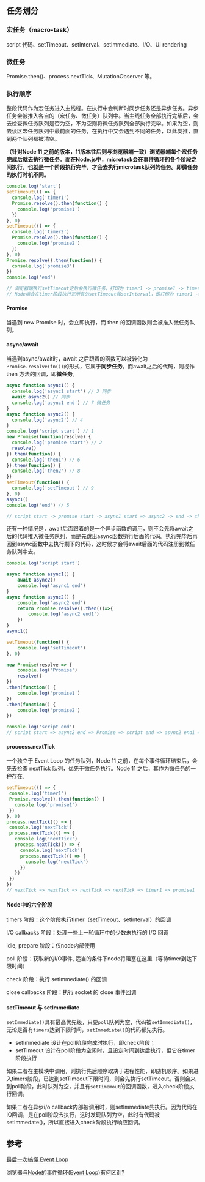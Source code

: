 ## 任务划分

### 宏任务（macro-task）

script 代码、setTimeout、setInterval、setImmediate、I/O、UI rendering

### 微任务

Promise.then()、process.nextTick、MutationObserver 等。

### 执行顺序

整段代码作为宏任务进入主线程。在执行中会判断时同步任务还是异步任务。异步任务会被推入各自的（宏任务、微任务）队列中。当主线任务全部执行完毕后，会去检查微任务队列是否为空，不为空则将微任务队列全部执行完毕。如果为空，则去读区宏任务队列中最前面的任务，在执行中又会遇到不同的任务，以此类推，直到两个队列都被清空。

**（针对Node 11 之前的版本，11版本往后则与浏览器端一致）浏览器端每个宏任务完成后就去执行微任务。而在Node.js中，microtask会在事件循环的各个阶段之间执行，也就是一个阶段执行完毕，才会去执行microtask队列的任务。即微任务的执行时机不同。**

```js
console.log('start')
setTimeout(() => {
  console.log('timer1')
  Promise.resolve().then(function() {
    console.log('promise1')
  })
}, 0)
setTimeout(() => {
  console.log('timer2')
  Promise.resolve().then(function() {
    console.log('promise2')
  })
}, 0)
Promise.resolve().then(function() {
  console.log('promise3')
})
console.log('end')

// 浏览器端执行setTimeout之后会执行微任务，打印为 timer1 -> promise1 -> timer2 -> promise2
// Node端会在timer阶段执行完所有的setTimeout和setInterval，即打印为 timer1 -> timer2 -> promise1 -> promise2
```

#### Promise

当遇到 new Promise 时，会立即执行，而 then 的回调函数则会被推入微任务队列。

#### async/await

当遇到async/await时，await 之后跟着的函数可以被转化为`Promise.resolve(fn())`的形式，它属于**同步任务**。而await之后的代码，则视作 then 方法的回调，即**微任务**。

```js
async function async1() {
  console.log('async1 start') // 3 同步
  await async2() // 同步
  console.log('async1 end') // 7 微任务
}
async function async2() {
  console.log('async2') // 4
}
console.log('script start') // 1
new Promise(function(resolve) {
  console.log('promise start') // 2
  resolve()
}).then(function() {
  console.log('then1') // 6
}).then(function() {
  console.log('then2') // 8
})
setTimeout(function() {
  console.log('setTimeout') // 9
}, 0)
async1()
console.log('end') // 5

// script start -> promise start -> async1 start => async2 -> end -> then1 -> async1 end -> then2 -> setTimeout
```

还有一种情况是，await后面跟着的是一个异步函数的调用，则不会先将await之后的代码推入微任务队列，而是先跳出async函数执行后面的代码。执行完毕后再回到async函数中去执行剩下的代码，这时候才会将await后面的代码注册到微任务队列中去。

```js
console.log('script start')

async function async1() {
    await async2()
    console.log('async1 end')
}
async function async2() {
    console.log('async2 end')
    return Promise.resolve().then(()=>{
        console.log('async2 end1')
    })
}
async1()

setTimeout(function() {
    console.log('setTimeout')
}, 0)

new Promise(resolve => {
    console.log('Promise')
    resolve()
})
.then(function() {
    console.log('promise1')
})
.then(function() {
    console.log('promise2')
})

console.log('script end')
// script start => async2 end => Promise => script end => async2 end1 => promise1 => promise2 => async1 end => setTimeout
```

#### proccess.nextTick

一个独立于 Event Loop 的任务队列，Node 11 之前，在每个事件循环结束后，会先去检查 nextTick 队列，优先于微任务执行。Node 11 之后，其作为微任务的一种存在。

```js
setTimeout(() => {
 console.log('timer1')
 Promise.resolve().then(function() {
   console.log('promise1')
 })
}, 0)
process.nextTick(() => {
 console.log('nextTick')
 process.nextTick(() => {
   console.log('nextTick')
   process.nextTick(() => {
     console.log('nextTick')
     process.nextTick(() => {
       console.log('nextTick')
     })
   })
 })
})
// nextTick => nextTick => nextTick => nextTick => timer1 => promise1
```



#### Node中的六个阶段

timers 阶段：这个阶段执行timer（setTimeout、setInterval）的回调

I/O callbacks 阶段：处理一些上一轮循环中的少数未执行的 I/O 回调

idle, prepare 阶段：仅node内部使用

poll 阶段：获取新的I/O事件, 适当的条件下node将阻塞在这里（等待timer到达下限时间）

check 阶段：执行 setImmediate() 的回调

close callbacks 阶段：执行 socket 的 close 事件回调

#### setTimeout 与 setImmediate

`setImmediate()`具有最高优先级，只要`poll`队列为空，代码被`setImmediate()`，无论是否有`timers`达到下限时间，`setImmediate()`的代码都先执行。

- setImmediate 设计在poll阶段完成时执行，即check阶段；
- setTimeout 设计在poll阶段为空闲时，且设定时间到达后执行，但它在timer阶段执行

如果二者在主模块中调用，则执行先后顺序取决于进程性能，即随机顺序。如果进入timers阶段，已达到setTimeout下限时间，则会先执行setTimeout。否则会来到poll阶段，此时队列为空，并且有`setTimemout`的回调函数，进入check阶段执行回调。

如果二者在异步i/o callback内部被调用时，则setImmediate先执行。因为代码在IO回调，是在poll阶段去执行，这时发现队列为空，此时有代码被setImmedate()，所以直接进入check阶段执行响应回调。




## 参考

[最后一次搞懂 Event Loop](https://juejin.im/post/5cbc0a9cf265da03b11f3505)

[浏览器与Node的事件循环(Event Loop)有何区别?](https://juejin.im/post/5c337ae06fb9a049bc4cd218)

